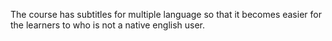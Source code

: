 The course has subtitles for multiple language so that it becomes easier for the learners to who is not a native english user.
